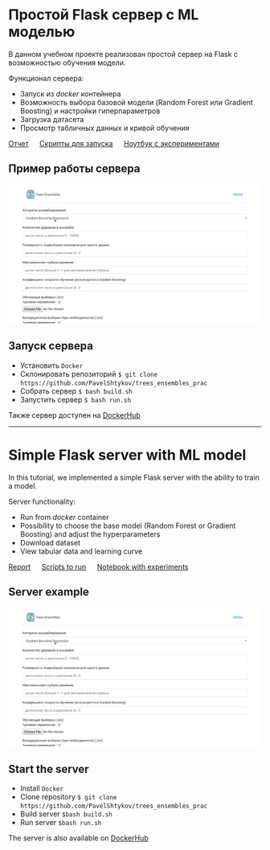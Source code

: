 # Простой Flask сервер с ML моделью 

В данном учебном проекте реализован простой сервер на Flask с возможностью обучения модели.

Функционал сервера:
- Запуск из *docker* контейнера
- Возможность выбора базовой модели (Random Forest или Gradient Boosting) и настройки гиперпараметров
- Загрузка датасета 
- Просмотр табличных данных и кривой обучения

[Отчет](./Ensembels.pdf) &emsp; [Скрипты для запуска](./scripts/) &emsp; [Ноутбук с экспериментами](./trees.ipynb)  

## Пример работы сервера

![Server work](./imgs/Flask_example.gif)

##  Запуск сервера 

- Установить `Docker`
- Склонировать репозиторий `$ git clone https://github.com/PavelShtykov/trees_ensembles_prac`
- Собрать сервер `$ bash build.sh`
- Запустить сервер `$ bash run.sh`

Также сервер доступен на [DockerHub](https://hub.docker.com/repository/docker/shtykovpavel/server-test)

---

# Simple Flask server with ML model

In this tutorial, we implemented a simple Flask server with the ability to train a model.

Server functionality:
- Run from *docker* container
- Possibility to choose the base model (Random Forest or Gradient Boosting) and adjust the hyperparameters
- Download dataset
- View tabular data and learning curve

[Report](./Ensembles.pdf) &emsp; [Scripts to run](./scripts/) &emsp; [Notebook with experiments](./trees.ipynb)

## Server example

![Server work](./imgs/Flask_example.gif)

## Start the server

- Install `Docker`
- Clone repository `$ git clone https://github.com/PavelShtykov/trees_ensembles_prac`
- Build server `$bash build.sh`
- Run server `$bash run.sh`

The server is also available on [DockerHub](https://hub.docker.com/repository/docker/shtykovpavel/server-test)
